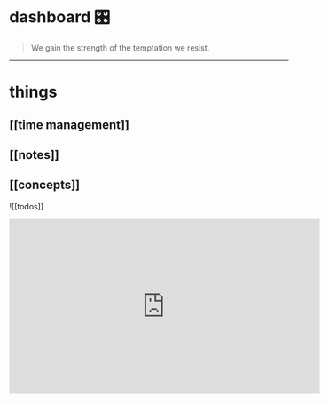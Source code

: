 # dashboard 🎛


> We gain the strength of the temptation we resist.

___

# things
## [[time management]]
## [[notes]]
## [[concepts]]


![[todos]]



<iframe width="560" height="315" src="https://www.youtube.com/embed/5qap5aO4i9A?controls=0" title="YouTube video player" frameborder="0" allow="accelerometer; autoplay; clipboard-write; encrypted-media; gyroscope; picture-in-picture" allowfullscreen></iframe>

